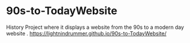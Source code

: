 # 90s-to-TodayWebsite
History Project where it displays a website from the 90s to a modern day website .
https://lightnindrummer.github.io/90s-to-TodayWebsite/ 
